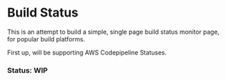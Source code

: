 # Build Status

This is an attempt to build a simple, single page build status monitor page, for popular build platforms.

First up, will be supporting AWS Codepipeline Statuses.

### Status: WIP

